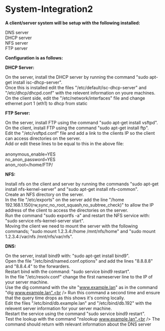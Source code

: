 # System-Integration2

**A client/server system will be setup with the following installed:**

DNS server<br />
DHCP server<br />
NFS server<br />
FTP server<br />

**Configuration is as follows:**

**DHCP Server:**

On the server, install the DHCP server by running the command "sudo apt-get install isc-dhcp-server".<br />
Once this is installed edit the files "/etc/default/isc-dhcp-server" and "/etc/dhcp/dhcpd.conf" with the relevent information on youre machines.<br />
On the client side, edit the "/etc/network/interfaces" file and change ethernet port 1 (eth1) to dhcp from static<br />

**FTP Server:**

On the server, install FTP using the command "sudo apt-get install vsftpd".<br />
On the client, install FTP using the command "sudo apt-get install ftp".<br />
Edit the "/etc/vsftpd.conf" file and add a link to the clients IP so the client can access directories on the server.<br />
Add or edit these lines to be equal to this in the above file:<br /><br />
anonymous_enable=YES<br />
no_anon_password=YES<br />
anon_root=/home/FTP/<br />

**NFS:**

Install nfs on the client and server by running the commands "sudo apt-get install nfs-kernel-server" and "sudo apt-get install nfs-common".<br />
Create an NFS directory on the server.<br />
In the file "/etc/exports" on the server add the line "/home 192.168.1.150(rw,sync,no_root_squash,no_subtree_check)" to allow the IP address of the client to access the directories on the server.<br />
Run the command "sudo exportfs -a" and restart the NFS service with: "sudo service nfs-kernel-server start".<br />
Moving the client we need to mount the server with the following commands; "sudo mount 1.2.3.4:/home /mnt/nfs/home" and "sudo mount 1.2.3.4:/var/nfs /mnt/nfs/var/nfs".<br />

**DNS:**

On the server, install bind9 with: "sudo apt-get install bind9".<br />
Open the file "/etc/bind/named.conf.options" and add the lines "8.8.8.8" and "8.8.4.4" to the forwarders.<br />
Restart bind with the command: "sudo service bind9 restart".<br />
In the file "/etc/resolv.conf" change the first nameserver line to the IP of your server machine.<br />
Use the dig command with the site "www.example.lan" as in the command "dig www.example.lan".<br />
Run this command a second time and ensure that the query time drops as this shows it's coming locally.<br />
Edit the files "/etc/bind/db.example.lan" and "/etc/bind/db.192" with the relevent server information for your server machine.<br />
Restart the service using the command "sudo service bind9 restart".<br />
Test the lookup with the command "nslookup www.example.lan".<br />
The command should return with relevant information about the DNS server
